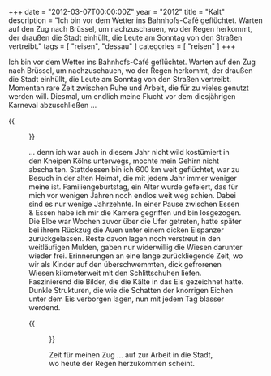 +++
date = "2012-03-07T00:00:00Z"
year = "2012"
title = "Kalt"
description = "Ich bin vor dem Wetter ins Bahnhofs-Café geflüchtet. Warten auf den Zug nach Brüssel, um nachzuschauen, wo der  Regen herkommt, der draußen die Stadt einhüllt, die Leute am Sonntag von den Straßen vertreibt."
tags = [ "reisen", "dessau" ]
categories = [ "reisen" ]
+++

Ich bin vor dem Wetter ins Bahnhofs-Café geflüchtet. Warten auf den Zug nach Brüssel, um nachzuschauen, wo der  Regen herkommt, der draußen die Stadt einhüllt, die Leute am Sonntag von den Straßen vertreibt. Momentan rare Zeit zwischen Ruhe und Arbeit, die für zu vieles genutzt werden will. Diesmal, um endlich meine Flucht vor dem diesjährigen Karneval abzuschließen ...

{{<figure src="/images/2012/20120218-1611-090.jpg" title="Äste aus Eis">}}

... denn ich war auch in diesem Jahr nicht wild kostümiert in den Kneipen Kölns unterwegs, mochte mein Gehirn nicht abschalten. Stattdessen bin ich 600 km weit geflüchtet, war zu Besuch in der alten Heimat, die mit jedem Jahr immer weniger meine ist. Familiengeburtstag, ein Alter wurde gefeiert, das für mich vor wenigen Jahren noch endlos weit weg schien. Dabei sind es nur wenige Jahrzehnte. In einer Pause zwischen Essen & Essen habe ich mir die Kamera gegriffen und bin losgezogen. Die Elbe war Wochen zuvor über die Ufer getreten, hatte später bei ihrem Rückzug die Auen unter einem dicken Eispanzer zurückgelassen. Reste davon lagen noch verstreut in den weitläufigen Mulden, gaben nur widerwillig die Wiesen darunter wieder frei. Erinnerungen an eine lange zurückliegende Zeit, wo wir als Kinder auf den überschwemmten, dick gefrorenen Wiesen kilometerweit mit den Schlittschuhen liefen. Faszinierend die Bilder, die die Kälte in das Eis gezeichnet hatte. Dunkle Strukturen, die wie die Schatten der knorrigen Eichen unter dem Eis verborgen lagen, nun mit jedem Tag blasser werdend.

{{<figure src="/images/2012/20120218-1524-032.jpg" title="Gespalten">}}

Zeit für meinen Zug ... auf zur Arbeit in die Stadt, wo heute der Regen herzukommen scheint.
